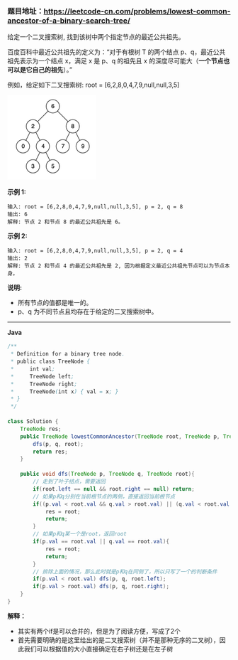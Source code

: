 ### 题目地址：https://leetcode-cn.com/problems/lowest-common-ancestor-of-a-binary-search-tree/

给定一个二叉搜索树, 找到该树中两个指定节点的最近公共祖先。

百度百科中最近公共祖先的定义为：“对于有根树 T 的两个结点 p、q，最近公共祖先表示为一个结点 x，满足 x 是 p、q 的祖先且 x 的深度尽可能大（**一个节点也可以是它自己的祖先**）。”

例如，给定如下二叉搜索树:  root = [6,2,8,0,4,7,9,null,null,3,5]

![img](binarysearchtree_improved.png)

**示例 1:**

```
输入: root = [6,2,8,0,4,7,9,null,null,3,5], p = 2, q = 8
输出: 6 
解释: 节点 2 和节点 8 的最近公共祖先是 6。
```

**示例 2:**

```
输入: root = [6,2,8,0,4,7,9,null,null,3,5], p = 2, q = 4
输出: 2
解释: 节点 2 和节点 4 的最近公共祖先是 2, 因为根据定义最近公共祖先节点可以为节点本身。
```

**说明:**

- 所有节点的值都是唯一的。
- p、q 为不同节点且均存在于给定的二叉搜索树中。

---

**Java**

``` java
/**
 * Definition for a binary tree node.
 * public class TreeNode {
 *     int val;
 *     TreeNode left;
 *     TreeNode right;
 *     TreeNode(int x) { val = x; }
 * }
 */

class Solution {
    TreeNode res;
    public TreeNode lowestCommonAncestor(TreeNode root, TreeNode p, TreeNode q) {
        dfs(p, q, root);
        return res;
    }

    public void dfs(TreeNode p, TreeNode q, TreeNode root){
        // 走到了叶子结点，需要返回
        if(root.left == null && root.right == null) return;
        // 如果p和q分别在当前根节点的两侧，直接返回当前根节点
        if((p.val < root.val && q.val > root.val) || (q.val < root.val && p.val > root.val)){
            res = root;
            return;
        }
        // 如果p和q某一个是root，返回root
        if(p.val == root.val || q.val == root.val){
            res = root;
            return;
        }
        // 排除上面的情况，那么此时就是p和q在同侧了，所以只写了一个的判断条件
        if(p.val < root.val) dfs(p, q, root.left);
        if(p.val > root.val) dfs(p, q, root.right);
    }
}
```

 **解释：**

- 其实有两个if是可以合并的，但是为了阅读方便，写成了2个
- 首先需要明确的是这里给出的是二叉搜索树（并不是那种无序的二叉树），因此我们可以根据值的大小直接确定在右子树还是在左子树

